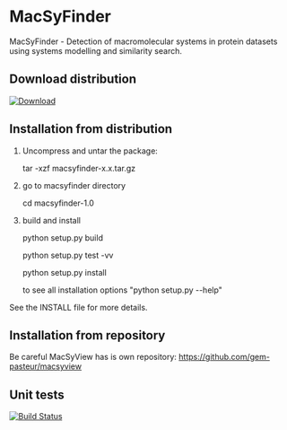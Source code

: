 MacSyFinder
===========

MacSyFinder - Detection of macromolecular systems in protein datasets using systems modelling and similarity search.


Download distribution
---------------------
 [![Download](https://api.bintray.com/packages/bneron/MacSyFinder/macsyfinder-1.0.RC1/images/download.png) ](http://dl.bintray.com/bneron/MacSyFinder/macsyfinder-1.0.tar.gz)


Installation from distribution
------------------------------

1. Uncompress and untar the package:

   tar -xzf macsyfinder-x.x.tar.gz

2. go to macsyfinder directory
 
    cd macsyfinder-1.0

3. build and install

    python setup.py build
    
    python setup.py test -vv
    
    python setup.py install

    to see all installation options "python setup.py --help"

See the INSTALL file for more details.


Installation from repository
----------------------------

 Be careful MacSyView has is own repository: https://github.com/gem-pasteur/macsyview
 
 
Unit tests
----------
 [![Build Status](https://travis-ci.org/gem-pasteur/macsyfinder.svg?branch=master)](https://travis-ci.org/gem-pasteur/macsyfinder)
